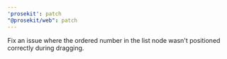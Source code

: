 ```yaml
---
'prosekit': patch
"@prosekit/web": patch
---
```


Fix an issue where the ordered number in the list node wasn't positioned correctly during dragging.
